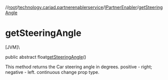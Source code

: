 //[root](../../../index.md)/[technology.cariad.partnerenablerservice](../index.md)/[IPartnerEnabler](index.md)/[getSteeringAngle](get-steering-angle.md)

# getSteeringAngle

[JVM]\

public abstract float[getSteeringAngle](get-steering-angle.md)()

This method returns the Car steering angle in degrees. positive - right; negative - left. continuous change prop type.
